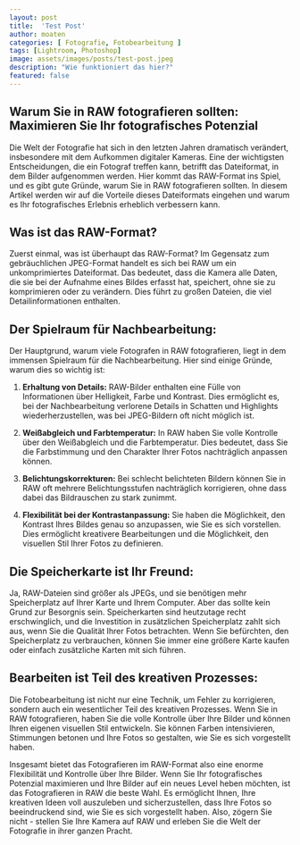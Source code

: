 ```yaml
---
layout: post
title:  'Test Post'
author: moaten
categories: [ Fotografie, Fotobearbeitung ]
tags: [Lightroom, Photoshop]
image: assets/images/posts/test-post.jpeg
description: "Wie funktioniert das hier?"
featured: false
---
```

## Warum Sie in RAW fotografieren sollten: Maximieren Sie Ihr fotografisches Potenzial

Die Welt der Fotografie hat sich in den letzten Jahren dramatisch verändert, insbesondere mit dem Aufkommen digitaler Kameras. Eine der wichtigsten Entscheidungen, die ein Fotograf treffen kann, betrifft das Dateiformat, in dem Bilder aufgenommen werden. Hier kommt das RAW-Format ins Spiel, und es gibt gute Gründe, warum Sie in RAW fotografieren sollten. In diesem Artikel werden wir auf die Vorteile dieses Dateiformats eingehen und warum es Ihr fotografisches Erlebnis erheblich verbessern kann.

## Was ist das RAW-Format?

Zuerst einmal, was ist überhaupt das RAW-Format? Im Gegensatz zum gebräuchlichen JPEG-Format handelt es sich bei RAW um ein unkomprimiertes Dateiformat. Das bedeutet, dass die Kamera alle Daten, die sie bei der Aufnahme eines Bildes erfasst hat, speichert, ohne sie zu komprimieren oder zu verändern. Dies führt zu großen Dateien, die viel Detailinformationen enthalten.

## Der Spielraum für Nachbearbeitung:

Der Hauptgrund, warum viele Fotografen in RAW fotografieren, liegt in dem immensen Spielraum für die Nachbearbeitung. Hier sind einige Gründe, warum dies so wichtig ist:

1. **Erhaltung von Details:** RAW-Bilder enthalten eine Fülle von Informationen über Helligkeit, Farbe und Kontrast. Dies ermöglicht es, bei der Nachbearbeitung verlorene Details in Schatten und Highlights wiederherzustellen, was bei JPEG-Bildern oft nicht möglich ist.

2. **Weißabgleich und Farbtemperatur:** In RAW haben Sie volle Kontrolle über den Weißabgleich und die Farbtemperatur. Dies bedeutet, dass Sie die Farbstimmung und den Charakter Ihrer Fotos nachträglich anpassen können.

3. **Belichtungskorrekturen:** Bei schlecht belichteten Bildern können Sie in RAW oft mehrere Belichtungsstufen nachträglich korrigieren, ohne dass dabei das Bildrauschen zu stark zunimmt.

4. **Flexibilität bei der Kontrastanpassung:** Sie haben die Möglichkeit, den Kontrast Ihres Bildes genau so anzupassen, wie Sie es sich vorstellen. Dies ermöglicht kreativere Bearbeitungen und die Möglichkeit, den visuellen Stil Ihrer Fotos zu definieren.

## Die Speicherkarte ist Ihr Freund:

Ja, RAW-Dateien sind größer als JPEGs, und sie benötigen mehr Speicherplatz auf Ihrer Karte und Ihrem Computer. Aber das sollte kein Grund zur Besorgnis sein. Speicherkarten sind heutzutage recht erschwinglich, und die Investition in zusätzlichen Speicherplatz zahlt sich aus, wenn Sie die Qualität Ihrer Fotos betrachten. Wenn Sie befürchten, den Speicherplatz zu verbrauchen, können Sie immer eine größere Karte kaufen oder einfach zusätzliche Karten mit sich führen.

## Bearbeiten ist Teil des kreativen Prozesses:

Die Fotobearbeitung ist nicht nur eine Technik, um Fehler zu korrigieren, sondern auch ein wesentlicher Teil des kreativen Prozesses. Wenn Sie in RAW fotografieren, haben Sie die volle Kontrolle über Ihre Bilder und können Ihren eigenen visuellen Stil entwickeln. Sie können Farben intensivieren, Stimmungen betonen und Ihre Fotos so gestalten, wie Sie es sich vorgestellt haben.

Insgesamt bietet das Fotografieren im RAW-Format also eine enorme Flexibilität und Kontrolle über Ihre Bilder. Wenn Sie Ihr fotografisches Potenzial maximieren und Ihre Bilder auf ein neues Level heben möchten, ist das Fotografieren in RAW die beste Wahl. Es ermöglicht Ihnen, Ihre kreativen Ideen voll auszuleben und sicherzustellen, dass Ihre Fotos so beeindruckend sind, wie Sie es sich vorgestellt haben. Also, zögern Sie nicht - stellen Sie Ihre Kamera auf RAW und erleben Sie die Welt der Fotografie in ihrer ganzen Pracht.
